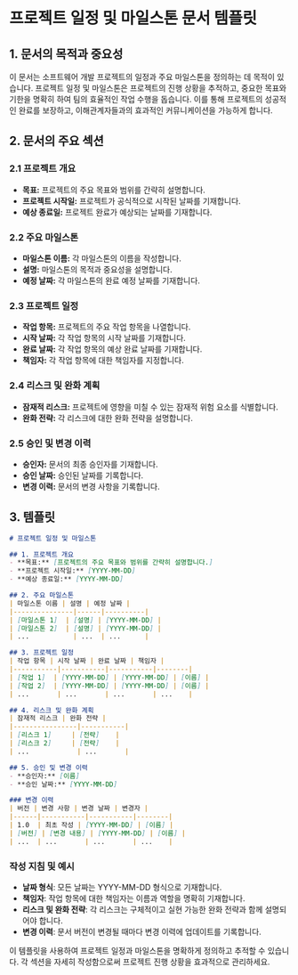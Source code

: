# 프로젝트 일정 및 마일스톤 문서 템플릿

## 1. 문서의 목적과 중요성

이 문서는 소프트웨어 개발 프로젝트의 일정과 주요 마일스톤을 정의하는 데 목적이 있습니다. 프로젝트 일정 및 마일스톤은 프로젝트의 진행 상황을 추적하고, 중요한 목표와 기한을 명확히 하여 팀의 효율적인 작업 수행을 돕습니다. 이를 통해 프로젝트의 성공적인 완료를 보장하고, 이해관계자들과의 효과적인 커뮤니케이션을 가능하게 합니다.

## 2. 문서의 주요 섹션

### 2.1 프로젝트 개요
- **목표:** 프로젝트의 주요 목표와 범위를 간략히 설명합니다.
- **프로젝트 시작일:** 프로젝트가 공식적으로 시작된 날짜를 기재합니다.
- **예상 종료일:** 프로젝트 완료가 예상되는 날짜를 기재합니다.

### 2.2 주요 마일스톤
- **마일스톤 이름:** 각 마일스톤의 이름을 작성합니다.
- **설명:** 마일스톤의 목적과 중요성을 설명합니다.
- **예정 날짜:** 각 마일스톤의 완료 예정 날짜를 기재합니다.

### 2.3 프로젝트 일정
- **작업 항목:** 프로젝트의 주요 작업 항목을 나열합니다.
- **시작 날짜:** 각 작업 항목의 시작 날짜를 기재합니다.
- **완료 날짜:** 각 작업 항목의 예상 완료 날짜를 기재합니다.
- **책임자:** 각 작업 항목에 대한 책임자를 지정합니다.

### 2.4 리스크 및 완화 계획
- **잠재적 리스크:** 프로젝트에 영향을 미칠 수 있는 잠재적 위험 요소를 식별합니다.
- **완화 전략:** 각 리스크에 대한 완화 전략을 설명합니다.

### 2.5 승인 및 변경 이력
- **승인자:** 문서의 최종 승인자를 기재합니다.
- **승인 날짜:** 승인된 날짜를 기록합니다.
- **변경 이력:** 문서의 변경 사항을 기록합니다.

## 3. 템플릿

```markdown
# 프로젝트 일정 및 마일스톤

## 1. 프로젝트 개요
- **목표:** [프로젝트의 주요 목표와 범위를 간략히 설명합니다.]
- **프로젝트 시작일:** [YYYY-MM-DD]
- **예상 종료일:** [YYYY-MM-DD]

## 2. 주요 마일스톤
| 마일스톤 이름 | 설명 | 예정 날짜 |
|---------------|------|----------|
| [마일스톤 1]  | [설명] | [YYYY-MM-DD] |
| [마일스톤 2]  | [설명] | [YYYY-MM-DD] |
| ...           | ...  | ...      |

## 3. 프로젝트 일정
| 작업 항목 | 시작 날짜 | 완료 날짜 | 책임자 |
|-----------|-----------|-----------|--------|
| [작업 1]  | [YYYY-MM-DD] | [YYYY-MM-DD] | [이름] |
| [작업 2]  | [YYYY-MM-DD] | [YYYY-MM-DD] | [이름] |
| ...       | ...       | ...       | ...    |

## 4. 리스크 및 완화 계획
| 잠재적 리스크 | 완화 전략 |
|----------------|-----------|
| [리스크 1]     | [전략]    |
| [리스크 2]     | [전략]    |
| ...            | ...       |

## 5. 승인 및 변경 이력
- **승인자:** [이름]
- **승인 날짜:** [YYYY-MM-DD]

### 변경 이력
| 버전 | 변경 사항 | 변경 날짜 | 변경자 |
|------|-----------|-----------|--------|
| 1.0  | 최초 작성 | [YYYY-MM-DD] | [이름] |
| [버전] | [변경 내용] | [YYYY-MM-DD] | [이름] |
| ...  | ...       | ...       | ...    |
```

### 작성 지침 및 예시

- **날짜 형식**: 모든 날짜는 YYYY-MM-DD 형식으로 기재합니다.
- **책임자**: 작업 항목에 대한 책임자는 이름과 역할을 명확히 기재합니다.
- **리스크 및 완화 전략**: 각 리스크는 구체적이고 실현 가능한 완화 전략과 함께 설명되어야 합니다.
- **변경 이력**: 문서 버전이 변경될 때마다 변경 이력에 업데이트를 기록합니다. 

이 템플릿을 사용하여 프로젝트 일정과 마일스톤을 명확하게 정의하고 추적할 수 있습니다. 각 섹션을 자세히 작성함으로써 프로젝트 진행 상황을 효과적으로 관리하세요.